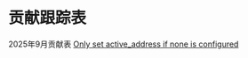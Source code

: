 # 贡献跟踪表


2025年9月贡献表
[Only set active_address if none is configured](https://github.com/MystenLabs/sui/pull/23353)